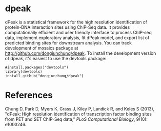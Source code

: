 dpeak
=====

dPeak is a statistical framework for the high resolution identification of protein-DNA interaction sites using ChIP-Seq data. It provides computationally efficient and user friendly interface to process ChIP-seq data, implement exploratory analysis, fit dPeak model, and export list of predicted binding sites for downstream analysis. You can track development of mosaics package at http://github.com/dongjunchung/dpeak. To install the development version of dpeak, it's easiest to use the devtools package:

```
#install.packages("devtools")
library(devtools)
install_github("dongjunchung/dpeak")
```

References
==========

Chung D, Park D, Myers K, Grass J, Kiley P, Landick R, and Keles S (2013), "dPeak: High resolution identification of transcription factor binding sites from PET and SET ChIP-Seq data," _PLoS Computational Biology_, 9(10): e1003246.

